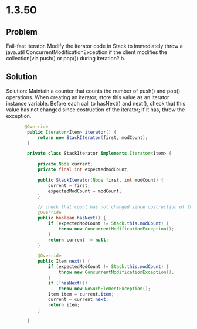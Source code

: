 # 1.3.50

## Problem

Fail-fast iterator. Modify the iterator code in Stack to immediately throw a java.util ConcurrentModificationException if the client modifies the collection(via push() or pop()) during iteration? b.

## Solution

Solution: Maintain a counter that counts the number of push() and pop() operations. When creating an iterator, store this value as an Iterator instance variable. Before each call to hasNext() and next(), check that this value has not changed since costruction of the iterator; if it has, throw the exception.

```java
       @Override
        public Iterator<Item> iterator() {
            return new StackIterator(first, modCount);
        }

        private class StackIterator implements Iterator<Item> {

            private Node current;
            private final int expectedModCount;

            public StackIterator(Node first, int modCount) {
                current = first;
                expectedModCount = modCount;
            }

            // check that count has not changed since costruction of the iterator
            @Override
            public boolean hasNext() {
                if (expectedModCount != Stack.this.modCount) {
                    throw new ConcurrentModificationException();
                }
                return current != null;
            }

            @Override
            public Item next() {
                if (expectedModCount != Stack.this.modCount) {
                    throw new ConcurrentModificationException();
                }
                if (!hasNext())
                    throw new NoSuchElementException();
                Item item = current.item;
                current = current.next;
                return item;
            }

        }
```
